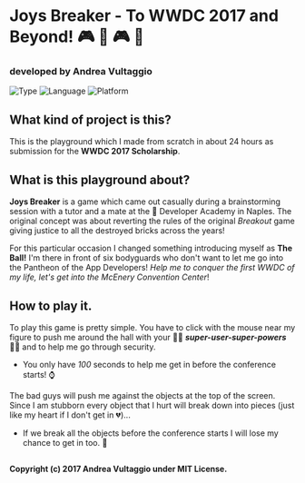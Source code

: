 # Joys Breaker - To WWDC 2017 and Beyond! 🎮 👾 🎮 🤖
### developed by Andrea Vultaggio
 
 ![Type](https://img.shields.io/badge/type-Playground-red.svg)
 ![Language](https://img.shields.io/badge/language-Swift-orange.svg)
 ![Platform](https://img.shields.io/badge/platform-macOS-lightgrey.svg)
 
 ## What kind of project is this?
 
 This is the playground which I made from scratch in about 24 hours as submission for the **WWDC 2017 Scholarship**.
 
 ## What is this playground about?
 
**Joys Breaker** is a game which came out casually during a brainstorming session with a tutor and a mate at the  Developer Academy in Naples. The original concept was about reverting the rules of the original *Breakout* game giving justice to all the destroyed bricks across the years!
 
For this particular occasion I changed something introducing myself as **The Ball!** I'm there in front of six bodyguards who don't want to let me go into the Pantheon of the App Developers!
*Help me to conquer the first WWDC of my life, let's get into the McEnery Convention Center*!

## How to play it.
 
To play this game is pretty simple. You have to click with the mouse near my figure to push me around the hall  with your 💪🏻 ***super-user-super-powers*** 💪🏻 and to help me go through security.
 
- You only have *100* seconds to help me get in before the conference starts!  ⌚️
 
The bad guys will push me against the objects at the top of the screen. Since I am stubborn every object that I hurt will break down into pieces (just like my heart if I don't get in 💔)...
 
- If we break all the objects before the conference starts I will lose my chance to get in too.   👀
 
 
 ## 
**Copyright (c) 2017 Andrea Vultaggio under MIT License.**
